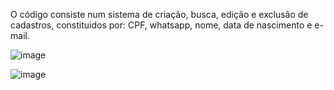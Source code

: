O código consiste num sistema de criação, busca, edição e exclusão de cadastros, constituidos por: CPF, whatsapp, nome, data de nascimento e e-mail.

![image](https://github.com/user-attachments/assets/c670a487-3ad1-49a9-a1a2-b37a477658e2)

![image](https://github.com/user-attachments/assets/4f3c1248-e551-48a6-8850-6a4cacc1e46f)
